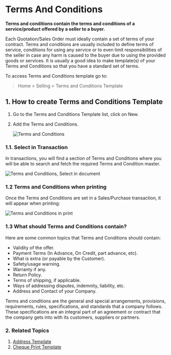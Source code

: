 <!-- add-breadcrumbs -->
# Terms And Conditions

**Terms and conditions contain the terms and conditions of a service/product offered by a seller to a buyer.**

Each Quotation/Sales Order must ideally contain a set of terms of your contract. Terms and conditions are usually included to define terms of service, conditions for using any service or to even limit responsibilities of the seller in case any harm is caused to the buyer due to using the provided goods or services.  It is
usually a good idea to make template(s) of your Terms and Conditions so that
you have a standard set of terms.

To access Terms and Conditions template go to:

> Home > Selling > Terms and Conditions Template

## 1. How to create Terms and Conditions Template

1. Go to the Terms and Conditions Template list, click on New.
1. Add the Terms and Conditions.

    <img class="screenshot" alt="Terms and Conditions" src="{{docs_base_url}}/v12/assets/img/setup/print/terms-1.png">

### 1.1. Select in Transaction

In transactions, you will find a section of Terms and Conditions where you will be able to search and fetch the required Terms and Condition master.

<img class="screenshot" alt="Terms and Conditions, Select in document" src="{{docs_base_url}}/v12/assets/img/setup/print/terms-3.png">

### 1.2 Terms and Conditions when printing
Once the Terms and Conditions are set in a Sales/Purchase transaction, it will appear when printing:

![Terms and Conditions in print](/docs/v12/assets/img/setup/print/terms-in-print.png)

### 1.3 What should Terms and Conditions contain?
Here are some common topics that Terms and Conditions should contain:

  * Validity of the offer.
  * Payment Terms (In Advance, On Credit, part advance, etc).
  * What is extra (or payable by the Customer).
  * Safety/usage warning.
  * Warranty if any.
  * Return Policy.
  * Terms of shipping, if applicable.
  * Ways of addressing disputes, indemnity, liability, etc.
  * Address and Contact of your Company.

Terms and conditions are the general and special arrangements, provisions, requirements, rules, specifications, and standards that a company follows. These specifications are an integral part of an agreement or contract that the company gets into with its customers, suppliers or partners.

### 2. Related Topics
1. [Address Template](/docs/v12/user/manual/en/setting-up/print/address-template)
1. [Cheque Print Template](/docs/v12/user/manual/en/setting-up/print/cheque-print-template)
